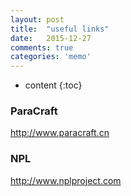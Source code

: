 ```yaml
---
layout: post
title:  "useful links"
date:   2015-12-27
comments: true
categories: 'memo'
---
```


* content
{:toc}

### ParaCraft
http://www.paracraft.cn

### NPL
http://www.nplproject.com
